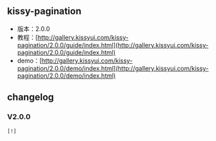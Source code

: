 ## kissy-pagination

* 版本：2.0.0
* 教程：[http://gallery.kissyui.com/kissy-pagination/2.0.0/guide/index.html](http://gallery.kissyui.com/kissy-pagination/2.0.0/guide/index.html)
* demo：[http://gallery.kissyui.com/kissy-pagination/2.0.0/demo/index.html](http://gallery.kissyui.com/kissy-pagination/2.0.0/demo/index.html)

## changelog

### V2.0.0

    [!]


